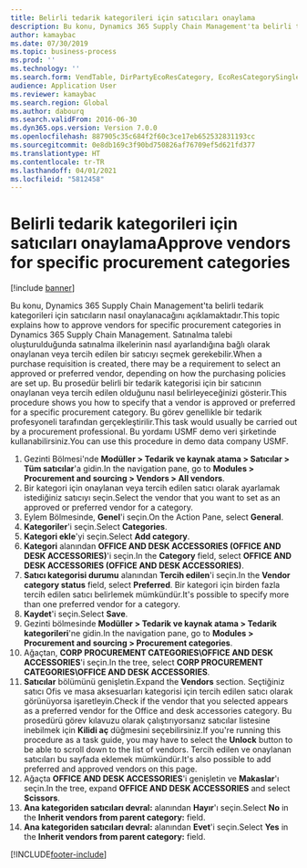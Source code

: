 ```yaml
---
title: Belirli tedarik kategorileri için satıcıları onaylama
description: Bu konu, Dynamics 365 Supply Chain Management'ta belirli tedarik kategorileri için satıcıların nasıl onaylanacağını açıklamaktadır.
author: kamaybac
ms.date: 07/30/2019
ms.topic: business-process
ms.prod: ''
ms.technology: ''
ms.search.form: VendTable, DirPartyEcoResCategory, EcoResCategorySingleLookup, ProcCategoryHierarchyManagement
audience: Application User
ms.reviewer: kamaybac
ms.search.region: Global
ms.author: dabourq
ms.search.validFrom: 2016-06-30
ms.dyn365.ops.version: Version 7.0.0
ms.openlocfilehash: 887905c35c684f2f60c3ce17eb652532831193cc
ms.sourcegitcommit: 0e8db169c3f90bd750826af76709ef5d621fd377
ms.translationtype: HT
ms.contentlocale: tr-TR
ms.lasthandoff: 04/01/2021
ms.locfileid: "5812458"
---
```

# <a name="approve-vendors-for-specific-procurement-categories"></a><span data-ttu-id="94080-103">Belirli tedarik kategorileri için satıcıları onaylama</span><span class="sxs-lookup"><span data-stu-id="94080-103">Approve vendors for specific procurement categories</span></span>

[!include [banner](../../includes/banner.md)]

<span data-ttu-id="94080-104">Bu konu, Dynamics 365 Supply Chain Management'ta belirli tedarik kategorileri için satıcıların nasıl onaylanacağını açıklamaktadır.</span><span class="sxs-lookup"><span data-stu-id="94080-104">This topic explains how to approve vendors for specific procurement categories in Dynamics 365 Supply Chain Management.</span></span> <span data-ttu-id="94080-105">Satınalma talebi oluşturulduğunda satınalma ilkelerinin nasıl ayarlandığına bağlı olarak onaylanan veya tercih edilen bir satıcıyı seçmek gerekebilir.</span><span class="sxs-lookup"><span data-stu-id="94080-105">When a purchase requisition is created, there may be a requirement to select an approved or preferred vendor, depending on how the purchasing policies are set up.</span></span> <span data-ttu-id="94080-106">Bu prosedür belirli bir tedarik kategorisi için bir satıcının onaylanan veya tercih edilen olduğunu nasıl belirleyeceğinizi gösterir.</span><span class="sxs-lookup"><span data-stu-id="94080-106">This procedure shows you how to specify that a vendor is approved or preferred for a specific procurement category.</span></span> <span data-ttu-id="94080-107">Bu görev genellikle bir tedarik profesyoneli tarafından gerçekleştirilir.</span><span class="sxs-lookup"><span data-stu-id="94080-107">This task would usually be carried out by a procurement professional.</span></span> <span data-ttu-id="94080-108">Bu yordamı USMF demo veri şirketinde kullanabilirsiniz.</span><span class="sxs-lookup"><span data-stu-id="94080-108">You can use this procedure in demo data company USMF.</span></span>

1. <span data-ttu-id="94080-109">Gezinti Bölmesi'nde **Modüller > Tedarik ve kaynak atama > Satıcılar > Tüm satıcılar**'a gidin.</span><span class="sxs-lookup"><span data-stu-id="94080-109">In the navigation pane, go to **Modules > Procurement and sourcing > Vendors > All vendors**.</span></span>
2. <span data-ttu-id="94080-110">Bir kategori için onaylanan veya tercih edilen satıcı olarak ayarlamak istediğiniz satıcıyı seçin.</span><span class="sxs-lookup"><span data-stu-id="94080-110">Select the vendor that you want to set as an approved or preferred vendor for a category.</span></span>
3. <span data-ttu-id="94080-111">Eylem Bölmesinde, **Genel**'i seçin.</span><span class="sxs-lookup"><span data-stu-id="94080-111">On the Action Pane, select **General**.</span></span>
4. <span data-ttu-id="94080-112">**Kategoriler**'i seçin.</span><span class="sxs-lookup"><span data-stu-id="94080-112">Select **Categories**.</span></span>
5. <span data-ttu-id="94080-113">**Kategori ekle**'yi seçin.</span><span class="sxs-lookup"><span data-stu-id="94080-113">Select **Add category**.</span></span>
6. <span data-ttu-id="94080-114">**Kategori** alanından **OFFICE AND DESK ACCESSORIES (OFFICE AND DESK ACCESSORIES)**'i seçin.</span><span class="sxs-lookup"><span data-stu-id="94080-114">In the **Category** field, select **OFFICE AND DESK ACCESSORIES (OFFICE AND DESK ACCESSORIES)**.</span></span>
7. <span data-ttu-id="94080-115">**Satıcı kategorisi durumu** alanından **Tercih edilen**'i seçin.</span><span class="sxs-lookup"><span data-stu-id="94080-115">In the **Vendor category status** field, select **Preferred**.</span></span> <span data-ttu-id="94080-116">Bir kategori için birden fazla tercih edilen satıcı belirlemek mümkündür.</span><span class="sxs-lookup"><span data-stu-id="94080-116">It's possible to specify more than one preferred vendor for a category.</span></span>  
8. <span data-ttu-id="94080-117">**Kaydet**'i seçin.</span><span class="sxs-lookup"><span data-stu-id="94080-117">Select **Save**.</span></span>
9. <span data-ttu-id="94080-118">Gezinti bölmesinde **Modüller > Tedarik ve kaynak atama > Tedarik kategorileri**'ne gidin.</span><span class="sxs-lookup"><span data-stu-id="94080-118">In the navigation pane, go to **Modules > Procurement and sourcing > Procurement categories**.</span></span>
10. <span data-ttu-id="94080-119">Ağaçtan, **CORP PROCUREMENT CATEGORIES\OFFICE AND DESK ACCESSORIES**'i seçin.</span><span class="sxs-lookup"><span data-stu-id="94080-119">In the tree, select **CORP PROCUREMENT CATEGORIES\OFFICE AND DESK ACCESSORIES**.</span></span>
11. <span data-ttu-id="94080-120">**Satıcılar** bölümünü genişletin.</span><span class="sxs-lookup"><span data-stu-id="94080-120">Expand the **Vendors** section.</span></span> <span data-ttu-id="94080-121">Seçtiğiniz satıcı Ofis ve masa aksesuarları kategorisi için tercih edilen satıcı olarak görünüyorsa işaretleyin.</span><span class="sxs-lookup"><span data-stu-id="94080-121">Check if the vendor that you selected appears as a preferred vendor for the Office and desk accessories category.</span></span> <span data-ttu-id="94080-122">Bu prosedürü görev kılavuzu olarak çalıştırıyorsanız satıcılar listesine inebilmek için **Kilidi aç** düğmesini seçebilirsiniz.</span><span class="sxs-lookup"><span data-stu-id="94080-122">If you're running this procedure as a task guide, you may have to select the **Unlock** button to be able to scroll down to the list of vendors.</span></span>  <span data-ttu-id="94080-123">Tercih edilen ve onaylanan satıcıları bu sayfada eklemek mümkündür.</span><span class="sxs-lookup"><span data-stu-id="94080-123">It's also possible to add preferred and approved vendors on this page.</span></span>  
12. <span data-ttu-id="94080-124">Ağaçta **OFFICE AND DESK ACCESSORIES**'i genişletin ve **Makaslar**'ı seçin.</span><span class="sxs-lookup"><span data-stu-id="94080-124">In the tree, expand **OFFICE AND DESK ACCESSORIES** and select **Scissors**.</span></span>
13. <span data-ttu-id="94080-125">**Ana kategoriden satıcıları devral:** alanından **Hayır**'ı seçin.</span><span class="sxs-lookup"><span data-stu-id="94080-125">Select **No** in the **Inherit vendors from parent category:** field.</span></span>
14. <span data-ttu-id="94080-126">**Ana kategoriden satıcıları devral:** alanından **Evet**'i seçin.</span><span class="sxs-lookup"><span data-stu-id="94080-126">Select **Yes** in the **Inherit vendors from parent category:** field.</span></span>



[!INCLUDE[footer-include](../../../includes/footer-banner.md)]